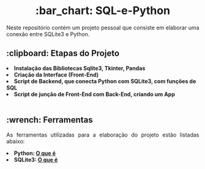 <h1 align="center"> :bar_chart: SQL-e-Python </h1>

<p align="justify">
  Neste repositório contém um projeto pessoal que consiste em elaborar uma conexão entre SQLite3 e Python.
<br>

<h2 align="left"> :clipboard: Etapas do Projeto </h2>

<li> <b> Instalação das Bibliotecas Sqlite3, Tkinter, Pandas </b> </li>
<li> <b> Criação da Interface (Front-End) </b> </li>
<li> <b> Script de Backend, que conecta Python com SQLite3, com funções de SQL </b> </li>
<li> <b> Script de junção de Front-End com Back-End, criando um App </b> </li>
<br>

<h2 align="left"> :wrench: Ferramentas </h2>

<p align="justify"> 
As ferramentas utilizadas para a elaboração do projeto estão listadas abaixo:
  <li> <b> Python: <a href= https://aws.amazon.com/pt/what-is/python/> O que é </a> </b></li>
  <li> <b> SQLite3:  <a href=https://www.sqlite.org/> O que é </a> </b> </li>

  
  
</p>
